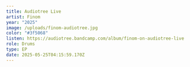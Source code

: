 ```yaml
---
title: Audiotree Live
artist: Finom
year: "2025"
image: /uploads/finom-audiotree.jpg
color: "#3f5068"
listen: https://audiotree.bandcamp.com/album/finom-on-audiotree-live
role: Drums
type: EP
date: 2025-05-25T04:15:59.170Z
---
```

